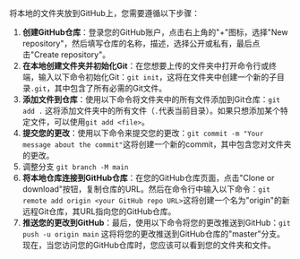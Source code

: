   
将本地的文件夹放到GitHub上，您需要遵循以下步骤：

1. **创建GitHub仓库**：登录您的GitHub账户，点击右上角的"+"图标，选择"New repository"，然后填写仓库的名称，描述，选择公开或私有，最后点击"Create repository"。
2. **在本地创建文件夹并初始化Git**：在您想要上传的文件夹中打开命令行或终端，输入以下命令初始化Git：`git init`，这将在文件夹中创建一个新的子目录`.git`，其中包含了所有必需的Git文件。
3. **添加文件到仓库**：使用以下命令将文件夹中的所有文件添加到Git仓库：`git add .` 这将添加文件夹中的所有文件（`.`代表当前目录）。如果只想添加某个特定文件，可以使用`git add <file>`。
4. **提交您的更改**：使用以下命令来提交您的更改：`git commit -m "Your message about the commit"`这将创建一个新的commit，其中包含您对文件夹的更改。
5. 调整分支 `git branch -M main`
6. **将本地仓库连接到GitHub仓库**：在您的GitHub仓库页面，点击"Clone or download"按钮，复制仓库的URL。然后在命令行中输入以下命令：`git remote add origin <your GitHub repo URL>`这将创建一个名为"origin"的新远程Git仓库，其URL指向您的GitHub仓库。
7. **推送您的更改到GitHub**：最后，使用以下命令将您的更改推送到GitHub：`git push -u origin main`
这将将您的更改推送到GitHub仓库的"master"分支。现在，当您访问您的GitHub仓库时，您应该可以看到您的文件夹和文件。